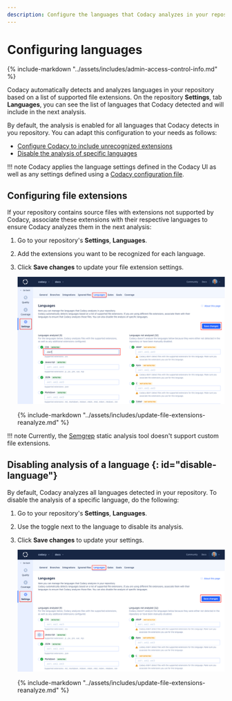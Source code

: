 ```yaml
---
description: Configure the languages that Codacy analyzes in your repository. You can configure Codacy to include unrecognized file extensions, or disable the analysis of specific languages.
---
```


# Configuring languages

{% include-markdown "../assets/includes/admin-access-control-info.md" %}

Codacy automatically detects and analyzes languages in your repository based on a list of supported file extensions. On the repository **Settings**, tab **Languages**, you can see the list of languages that Codacy detected and will include in the next analysis.

By default, the analysis is enabled for all languages that Codacy detects in you repository. You can adapt this configuration to your needs as follows:

-   [Configure Codacy to include unrecognized extensions](#configuring-file-extensions)
-   [Disable the analysis of specific languages](#disable-language)

!!! note
    Codacy applies the language settings defined in the Codacy UI as well as any settings defined using a [Codacy configuration file](codacy-configuration-file.md#languages).

## Configuring file extensions

If your repository contains source files with extensions not supported by Codacy, associate these extensions with their respective languages to ensure Codacy analyzes them in the next analysis:

1.  Go to your repository's **Settings**, **Languages**.

1.  Add the extensions you want to be recognized for each language.

1.  Click **Save changes** to update your file extension settings.

    ![Configuring file extensions](images/file-extensions.png)

    {% include-markdown "../assets/includes/update-file-extensions-reanalyze.md" %}

!!! note
    Currently, the [Semgrep](https://github.com/codacy/codacy-semgrep) static analysis tool doesn't support custom file extensions.

## Disabling analysis of a language {: id="disable-language"}

By default, Codacy analyzes all languages detected in your repository. To disable the analysis of a specific language, do the following:

1.  Go to your repository's **Settings**, **Languages**.

1.  Use the toggle next to the language to disable its analysis.

1.  Click **Save changes** to update your settings.

    ![Disabling language](images/disable-language.png)

    {% include-markdown "../assets/includes/update-file-extensions-reanalyze.md" %}
